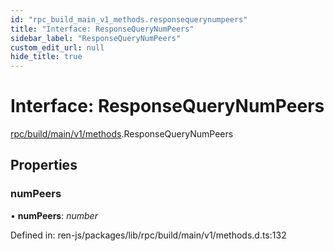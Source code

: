 ```yaml
---
id: "rpc_build_main_v1_methods.responsequerynumpeers"
title: "Interface: ResponseQueryNumPeers"
sidebar_label: "ResponseQueryNumPeers"
custom_edit_url: null
hide_title: true
---
```


# Interface: ResponseQueryNumPeers

[rpc/build/main/v1/methods](../modules/rpc_build_main_v1_methods.md).ResponseQueryNumPeers

## Properties

### numPeers

• **numPeers**: *number*

Defined in: ren-js/packages/lib/rpc/build/main/v1/methods.d.ts:132
